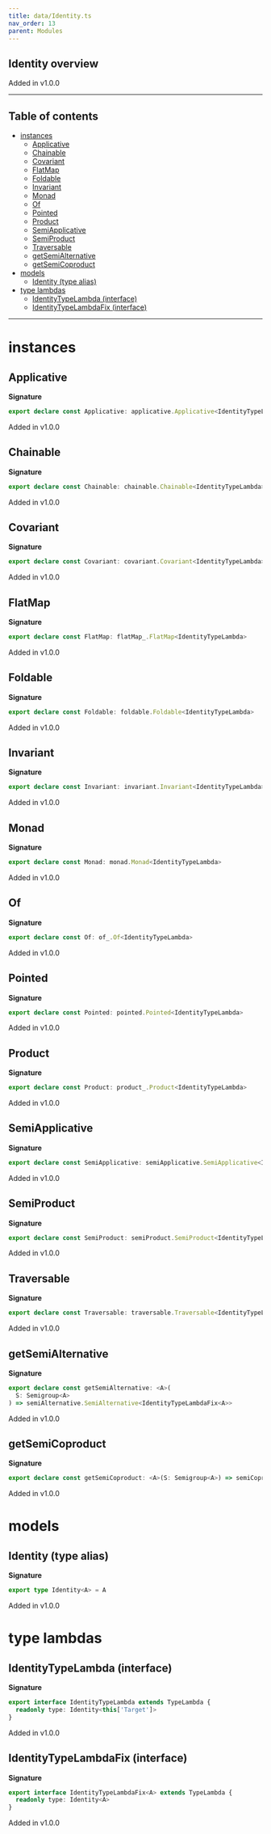 ```yaml
---
title: data/Identity.ts
nav_order: 13
parent: Modules
---
```


## Identity overview

Added in v1.0.0

---

<h2 class="text-delta">Table of contents</h2>

- [instances](#instances)
  - [Applicative](#applicative)
  - [Chainable](#chainable)
  - [Covariant](#covariant)
  - [FlatMap](#flatmap)
  - [Foldable](#foldable)
  - [Invariant](#invariant)
  - [Monad](#monad)
  - [Of](#of)
  - [Pointed](#pointed)
  - [Product](#product)
  - [SemiApplicative](#semiapplicative)
  - [SemiProduct](#semiproduct)
  - [Traversable](#traversable)
  - [getSemiAlternative](#getsemialternative)
  - [getSemiCoproduct](#getsemicoproduct)
- [models](#models)
  - [Identity (type alias)](#identity-type-alias)
- [type lambdas](#type-lambdas)
  - [IdentityTypeLambda (interface)](#identitytypelambda-interface)
  - [IdentityTypeLambdaFix (interface)](#identitytypelambdafix-interface)

---

# instances

## Applicative

**Signature**

```ts
export declare const Applicative: applicative.Applicative<IdentityTypeLambda>
```

Added in v1.0.0

## Chainable

**Signature**

```ts
export declare const Chainable: chainable.Chainable<IdentityTypeLambda>
```

Added in v1.0.0

## Covariant

**Signature**

```ts
export declare const Covariant: covariant.Covariant<IdentityTypeLambda>
```

Added in v1.0.0

## FlatMap

**Signature**

```ts
export declare const FlatMap: flatMap_.FlatMap<IdentityTypeLambda>
```

Added in v1.0.0

## Foldable

**Signature**

```ts
export declare const Foldable: foldable.Foldable<IdentityTypeLambda>
```

Added in v1.0.0

## Invariant

**Signature**

```ts
export declare const Invariant: invariant.Invariant<IdentityTypeLambda>
```

Added in v1.0.0

## Monad

**Signature**

```ts
export declare const Monad: monad.Monad<IdentityTypeLambda>
```

Added in v1.0.0

## Of

**Signature**

```ts
export declare const Of: of_.Of<IdentityTypeLambda>
```

Added in v1.0.0

## Pointed

**Signature**

```ts
export declare const Pointed: pointed.Pointed<IdentityTypeLambda>
```

Added in v1.0.0

## Product

**Signature**

```ts
export declare const Product: product_.Product<IdentityTypeLambda>
```

Added in v1.0.0

## SemiApplicative

**Signature**

```ts
export declare const SemiApplicative: semiApplicative.SemiApplicative<IdentityTypeLambda>
```

Added in v1.0.0

## SemiProduct

**Signature**

```ts
export declare const SemiProduct: semiProduct.SemiProduct<IdentityTypeLambda>
```

Added in v1.0.0

## Traversable

**Signature**

```ts
export declare const Traversable: traversable.Traversable<IdentityTypeLambda>
```

Added in v1.0.0

## getSemiAlternative

**Signature**

```ts
export declare const getSemiAlternative: <A>(
  S: Semigroup<A>
) => semiAlternative.SemiAlternative<IdentityTypeLambdaFix<A>>
```

Added in v1.0.0

## getSemiCoproduct

**Signature**

```ts
export declare const getSemiCoproduct: <A>(S: Semigroup<A>) => semiCoproduct.SemiCoproduct<IdentityTypeLambdaFix<A>>
```

Added in v1.0.0

# models

## Identity (type alias)

**Signature**

```ts
export type Identity<A> = A
```

Added in v1.0.0

# type lambdas

## IdentityTypeLambda (interface)

**Signature**

```ts
export interface IdentityTypeLambda extends TypeLambda {
  readonly type: Identity<this['Target']>
}
```

Added in v1.0.0

## IdentityTypeLambdaFix (interface)

**Signature**

```ts
export interface IdentityTypeLambdaFix<A> extends TypeLambda {
  readonly type: Identity<A>
}
```

Added in v1.0.0
